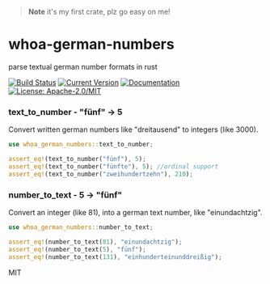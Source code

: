 > **Note**
>  it's my first crate, plz go easy on me!

# whoa-german-numbers
parse textual german number formats in rust

[![Build Status](https://travis-ci.org/samueltardieu/whoa-german-numbers.svg?branch=master)](https://travis-ci.org/samueltardieu/whoa-german-numbers)
[![Current Version](https://img.shields.io/crates/v/whoa-german-numbers.svg)](https://crates.io/crates/whoa-german-numbers)
[![Documentation](https://docs.rs/whoa-german-numbers/badge.svg)](https://docs.rs/whoa-german-numbers)
[![License: Apache-2.0/MIT](https://img.shields.io/crates/l/whoa-german-numbers.svg)](#license)


### text_to_number - "fünf" -> 5
Convert written german numbers like "dreitausend" to integers (like 3000).

```rust
use whoa_german_numbers::text_to_number;

assert_eq!(text_to_number("fünf"), 5);
assert_eq!(text_to_number("fünfte"), 5); //ordinal support
assert_eq!(text_to_number("zweihundertzehn"), 210);
```


### number_to_text - 5 -> "fünf"
Convert an integer (like 81), into a german text number, like "einundachtzig".
```rust
use whoa_german_numbers::number_to_text;

assert_eq!(number_to_text(81), "einundachtzig");
assert_eq!(number_to_text(5), "fünf");
assert_eq!(number_to_text(131), "einhunderteinunddreißig");
```

MIT